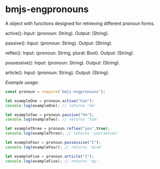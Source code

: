 # bmjs-engpronouns
A object with functions designed for retrieving different pronoun forms.

active():
Input: (pronoun: String). Output: (String).

passive():
Input: (pronoun: String). Output: (String).

reflex():
Input: (pronoun: String, plural: Bool). Output: (String).

possessive():
Input: (pronoun: String). Output: (String).

article():
Input: (pronoun: String). Output: (String).

*Example usage:*
```javascript
const pronoun = require('bmjs-engpronouns');

let exampleOne = pronoun.active("him");
console.log(exampleOne); // returns 'he'

let exampleTwo = pronoun.passive("he");
console.log(exampleTwo); // returns 'him'

let exampleThree = pronoun.reflex("you",true);
console.log(exampleThree); // returns 'yourselves'

let exampleFour = pronoun.possessive("I");
console.log(exampleFour); // returns 'mine'

let exampleFive = pronoun.article("I");
console.log(exampleFive); // returns 'my'
```
